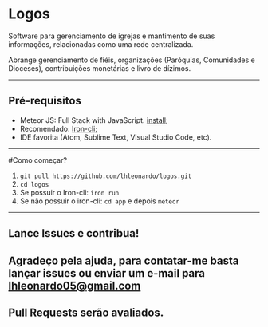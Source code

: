 Logos
===================

Software para gerenciamento de igrejas e mantimento de suas informações, relacionadas como uma rede centralizada. 

Abrange gerenciamento de fiéis, organizações (Paróquias, Comunidades e Dioceses), contribuições monetárias e livro de dízimos.

----------
Pré-requisitos
-------------

 - Meteor JS: Full Stack with JavaScript. [install](https://install.meteor.com);
 - Recomendado: [Iron-cli](https://github.com/iron-meteor/iron-cli);
 - IDE favorita (Atom, Sublime Text, Visual Studio Code, etc).
 
----------
#Como começar? 

 1. `git pull https://github.com/lhleonardo/logos.git`
 2. `cd logos`
 3. Se possuir o Iron-cli: `iron run`
 4. Se não possuir o iron-cli: `cd app` e depois `meteor`

----------
## Lance Issues e contribua!
Agradeço pela ajuda, para contatar-me basta lançar issues ou enviar um e-mail para [lhleonardo05@gmail.com]()
----------
## Pull Requests serão avaliados. ##
